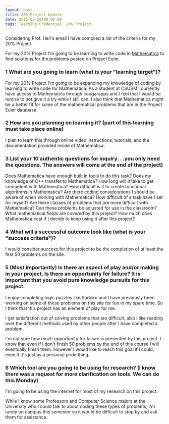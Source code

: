 ```yaml
---
layout: post
title: 20% Project Update
date: 2015-02-20T00:00:00
tags: Teaching Credential, 20% Project
---
```


Considering Prof. Heil's email I have complied a list of the criteria for my 20% Project.

For my 20% Project I'm going to be learning to write code in [Mathematica](https://www.wolfram.com/mathematica/) to find solutions for the problems posted on Project Euler.

<!-- more -->

### 1 What are you going to learn (what is your "learning target")?

For my 20% Project I'm going to be expanding my knowledge of coding by learning to write code for Mathematica. As a student at CSUSM I currently have access to Mathematica through cougarapps and I feel that I would be remiss to not give it a try while I still can. I also think that Mathematica might be a better fit for some of the mathematical problems that are in the Project Euler database.


### 2 How are you planning on learning it? (part of this learning must take place online)

I plan to learn this through online video instructions, tutorials, and the documentation provided inside of Mathematica.


### 3 List your 10 authentic questions for inquiry. . .you only need the questions. The answers will come at the end of the project)

Does Mathematica have enough built in tools to do this task?
Does my knowledge of C++ transfer to Mathematica?
How long will it take to get competent with Mathematica?
How difficult is it to create functional algorithms in Mathematica?
Are there coding considerations I should be aware of when working with Mathematica?
How difficult of a task have I set for myself?
Are there classes of problems that are more difficult with Mathematica?
Can these problems be adjusted for use in the classroom?
What mathematical fields are covered by this project?
How much does Mathematica cost if I decide to keep using it after this project?


### 4 What will a successful outcome look like (what is your "success criteria")?

I would consider success for this project to be the completion of at least the first 50 problems on the site.


### 5 (Most importantly) Is there an aspect of play and/or making in your project. Is there an opportunity for failure? It is important that you avoid pure knowledge pursuits for this project.

I enjoy completing logic puzzles like Sudoku and I have previously been working on some of these problems on this site for fun in my spare time. So I think that this project has an element of play for me.

I get satisfaction out of solving problems that are difficult, also I like reading over the different methods used by other people after I have completed a problem.

I'm not sure how much opportunity for failure is presented by this project. I know that even if I don't finish 50 problems by the end of this course I will eventually finish them. However I would like to reach this goal if I could, even if it's just as a personal pride thing.


### 6 Which tool are you going to be using for research? (I know there was a request for more clarification on tools. We can do this Monday)

I'm going to be using the internet for most of my research on this project.

While I know some Professors and Computer Science majors at the University who I could talk to about coding these types of problems, I'm rarely on campus this semester so it would be difficult to stop by and ask them for assistance.
